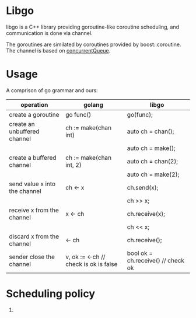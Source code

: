 # Libgo

libgo is a C++ library providing goroutine-like coroutine scheduling, and communication is done via channel.

The goroutines are similated by coroutines provided by boost::coroutine. 
The channel is based on [concurrentQueue](https://github.com/cameron314/concurrentqueue).

# Usage

A comprison of go grammar and ours:

| operation                     | golang                                 | libgo                               |
|-------------------------------|----------------------------------------|-------------------------------------|
| create a goroutine            | go func()                              | go(func);                           |
| create an unbuffered channel  | ch := make(chan int)                   | auto ch = chan<int>();              |
|                               |                                        | auto ch = make<int>();              |
| create a buffered channel     | ch := make(chan int, 2)                | auto ch = chan<int>(2);             |
|                               |                                        | auto ch = make<int>(2);             |
| send value x into the channel | ch <- x                                | ch.send(x);                         |
|                               |                                        | ch >> x;                            |
| receive x from the channel    | x <- ch                                | ch.receive(x);                      |
|                               |                                        | ch << x;                            |
| discard x from the channel    | <- ch                                  | ch.receive();                       |
| sender close the channel      | v, ok := <-ch  // check is ok is false | bool ok = ch.receive() // check ok  |

# Scheduling policy

1. 
